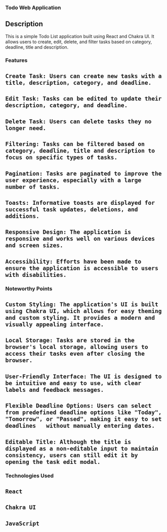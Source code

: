 ### Todo Web Application
 

## Description
This is a simple Todo List application built using React and Chakra UI. It allows users to create, edit, delete, and filter tasks based on category, deadline, title and description.

### Features

 ## `Create Task: Users can create new tasks with a title, description, category, and deadline.`
 ## `Edit Task: Tasks can be edited to update their description, category, and deadline.`
 ##  `Delete Task: Users can delete tasks they no longer need.`
 ## `Filtering: Tasks can be filtered based on category, deadline, title and description to focus on specific types of tasks.`
 ## `Pagination: Tasks are paginated to improve the user experience, especially with a large number of tasks.`
 ## `Toasts: Informative toasts are displayed for successful task updates, deletions, and additions.`
 ## `Responsive Design: The application is responsive and works well on various devices and screen sizes.`
 ## `Accessibility: Efforts have been made to ensure the application is accessible to users with disabilities.`

### Noteworthy Points

## `Custom Styling: The application's UI is built using Chakra UI, which allows for easy theming and custom styling. It provides a modern and visually appealing interface.`
## `Local Storage: Tasks are stored in the browser's local storage, allowing users to access their tasks even after closing the browser.`
## `User-Friendly Interface: The UI is designed to be intuitive and easy to use, with clear labels and feedback messages.`
## `Flexible Deadline Options: Users can select from predefined deadline options like "Today", "Tomorrow", or "Passed", making it easy to set deadlines   without manually entering dates.`
## `Editable Title: Although the title is displayed as a non-editable input to maintain consistency, users can still edit it by opening the task edit modal.`

### Technologies Used
 ## `React`  
 ## `Chakra UI`
 ## `JavaScript`

